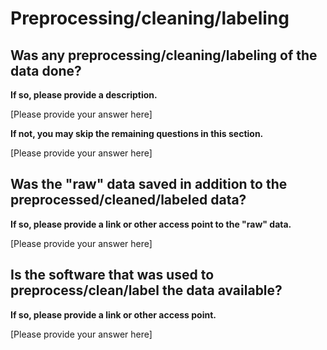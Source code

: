 # Preprocessing/cleaning/labeling

## Was any preprocessing/cleaning/labeling of the data done?

**If so, please provide a description.**

[Please provide your answer here]

**If not, you may skip the remaining questions in this section.**

[Please provide your answer here]

## Was the "raw" data saved in addition to the preprocessed/cleaned/labeled data?

**If so, please provide a link or other access point to the "raw" data.**

[Please provide your answer here]

## Is the software that was used to preprocess/clean/label the data available?

**If so, please provide a link or other access point.**

[Please provide your answer here]